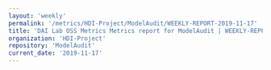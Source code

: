 ```yaml
---
layout: 'weekly'
permalink: '/metrics/HDI-Project/ModelAudit/WEEKLY-REPORT-2019-11-17'
title: 'DAI Lab OSS Metrics Metrics report for ModelAudit | WEEKLY-REPORT-2019-11-17'
organization: 'HDI-Project'
repository: 'ModelAudit'
current_date: '2019-11-17'
---
```

